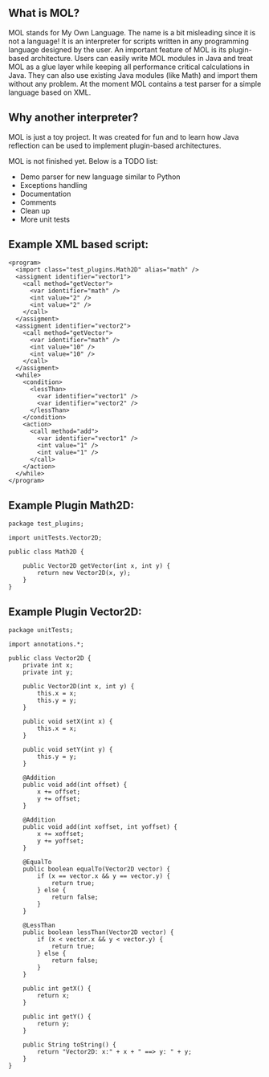 ## What is MOL? ##

MOL stands for My Own Language. The name is a bit misleading since it is not a language!
It is an interpreter for scripts written in any programming language designed by the user.
An important feature of MOL is its plugin-based architecture.
Users can easily write MOL modules in Java and treat MOL as a glue layer
while keeping all performance critical calculations in Java. They can also use existing Java
modules (like Math) and import them without any problem.
At the moment MOL contains a test parser for a simple language based on XML.

## Why another interpreter? ##

MOL is just a toy project. It was created for fun and to learn how Java reflection can be used to implement plugin-based architectures.

MOL is not finished yet. Below is a TODO list:
  * Demo parser for new language similar to Python
  * Exceptions handling
  * Documentation
  * Comments
  * Clean up
  * More unit tests


## Example XML based script: ##
```
<program>
  <import class="test_plugins.Math2D" alias="math" />
  <assigment identifier="vector1">
    <call method="getVector">
      <var identifier="math" />
      <int value="2" />
      <int value="2" />
    </call>
  </assigment>
  <assigment identifier="vector2">
    <call method="getVector">
      <var identifier="math" />
      <int value="10" />
      <int value="10" />
    </call>
  </assigment>
  <while>
    <condition>
      <lessThan>
        <var identifier="vector1" />
        <var identifier="vector2" />
      </lessThan>
    </condition>
    <action>
      <call method="add">
        <var identifier="vector1" />
        <int value="1" />
        <int value="1" />
      </call>
    </action>
  </while>
</program>
```

## Example Plugin Math2D: ##
```
package test_plugins;

import unitTests.Vector2D;

public class Math2D {
  
    public Vector2D getVector(int x, int y) {
        return new Vector2D(x, y);
    }
}
```

## Example Plugin Vector2D: ##
```
package unitTests;

import annotations.*;

public class Vector2D {
    private int x;
    private int y;

    public Vector2D(int x, int y) {
        this.x = x;
        this.y = y;
    }

    public void setX(int x) {
        this.x = x;
    }

    public void setY(int y) {
        this.y = y;
    }

    @Addition
    public void add(int offset) {
        x += offset;
        y += offset;
    }

    @Addition
    public void add(int xoffset, int yoffset) {
        x += xoffset;
        y += yoffset;
    }

    @EqualTo
    public boolean equalTo(Vector2D vector) {
        if (x == vector.x && y == vector.y) {
            return true;
        } else {
            return false;
        }
    }

    @LessThan
    public boolean lessThan(Vector2D vector) {
        if (x < vector.x && y < vector.y) {
            return true;
        } else {
            return false;
        }
    }

    public int getX() {
        return x;
    }

    public int getY() {
        return y;
    }

    public String toString() {
        return "Vector2D: x:" + x + " ==> y: " + y;
    }
}
```